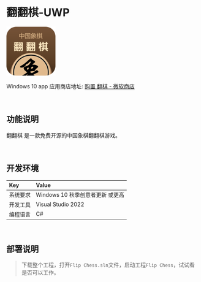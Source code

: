 # 翻翻棋-UWP

![](ScreenShot/logo.png)


 Windows 10 app 应用商店地址: 
[购置 翻棋 - 微软商店](https://apps.microsoft.com/detail/9pfm18fl44ff)   

<br/>

## 功能说明

翻翻棋 是一款免费开源的中国象棋翻翻棋游戏。


<br/>

## 开发环境

|Key|Value|
|:-|:-|
|系统要求| Windows 10 秋季创意者更新 或更高|
|开发工具|Visual Studio 2022|
|编程语言|C#|


<br/>

## 部署说明

> 下载整个工程，打开`Flip Chess.sln`文件，启动工程`Flip Chess`，试试看是否可以工作。